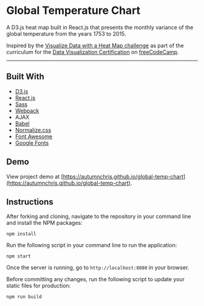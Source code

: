 # Global Temperature Chart

A D3.js heat map built in React.js that presents the monthly variance of the global temperature from the years 1753 to 2015.

Inspired by the [Visualize Data with a Heat Map challenge](https://www.freecodecamp.org/learn/data-visualization/data-visualization-projects/visualize-data-with-a-heat-map) as part of the curriculum for the [Data Visualization Certification](https://www.freecodecamp.org/learn/data-visualization) on [freeCodeCamp](https://www.freecodecamp.org).

---

## Built With
* [D3.js](https://d3js.org)
* [React.js](https://reactjs.org)
* [Sass](http://sass-lang.com)
* [Webpack](https://webpack.js.org)
* AJAX
* [Babel](https://babeljs.io)
* [Normalize.css](https://necolas.github.io/normalize.css)
* [Font Awesome](https://fontawesome.com)
* [Google Fonts](https://fonts.google.com)

## Demo

View project demo at [https://autumnchris.github.io/global-temp-chart](https://autumnchris.github.io/global-temp-chart).

## Instructions

After forking and cloning, navigate to the repository in your command line and install the NPM packages:
```
npm install
```

Run the following script in your command line to run the application:
```
npm start
```

Once the server is running, go to `http://localhost:8080` in your browser.

Before committing any changes, run the following script to update your static files for production:
```
npm run build
```